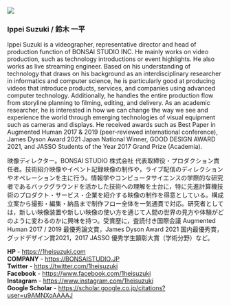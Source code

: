 ![](https://1heisuzuki.com/contents/about/works_20211129_1164w.jpg)

### Ippei Suzuki / 鈴木 一平

Ippei Suzuki is a videographer, representative director and head of production function of BONSAI STUDIO INC. He mainly works on video production, such as technology introductions or event highlights. He also works as live streaming engineer. Based on his understanding of technology that draws on his background as an interdisciplinary researcher in informatics and computer science,  he is particularly good at producing videos that introduce products, services, and companies using advanced computer technology. Additionally, he handles the entire production flow from storyline planning to filming, editing, and delivery. As an academic researcher, he is interested in how we can change the way we see and experience the world through emerging technologies of visual equipment such as cameras and displays. He received awards such as Best Paper in Augmented Human 2017 & 2019 (peer-reviewed international conference), James Dyson Award 2021 Japan National Winner, GOOD DESIGN AWARD 2021, and JASSO Students of the Year 2017 Grand Prize (Academia).

映像ディレクター。BONSAI STUDIO 株式会社 代表取締役・プロダクション責任者。技術紹介映像やイベント記録映像の制作や，ライブ配信のディレクションやオペレーションを主に行う。情報学やコンピュータサイエンスの学際的な研究者であるバックグラウンドを活かした技術への理解を土台に，特に先進計算機技術のプロダクト・サービス・企業を紹介する映像の制作を得意としている。構成立案から撮影・編集・納品まで制作フロー全体を一気通貫で対応。研究者としては，新しい映像装置や新しい映像の使い方を通じて人間の世界の見方や体験がどのように変わるのかに興味を持つ。受賞歴に，査読付き国際会議 Augmented Human 2017 / 2019 最優秀論文賞，James Dyson Award 2021 国内最優秀賞，グッドデザイン賞2021，2017 JASSO 優秀学生顕彰大賞（学術分野）など。

**HP** - https://1heisuzuki.com  
**COMPANY** - https://BONSAISTUDIO.JP  
**Twitter** - https://twitter.com/1heisuzuki  
**Facebook** - https://www.facebook.com/1heisuzuki  
**Instagram** - https://www.instagram.com/1heisuzuki  
**Google Scholar** - https://scholar.google.co.jp/citations?user=u9AMNXoAAAAJ

<!--
**1heisuzuki/1heisuzuki** is a ✨ _special_ ✨ repository because its `README.md` (this file) appears on your GitHub profile.

Here are some ideas to get you started:

- 🔭 I’m currently working on ...
- 🌱 I’m currently learning ...
- 👯 I’m looking to collaborate on ...
- 🤔 I’m looking for help with ...
- 💬 Ask me about ...
- 📫 How to reach me: ...
- 😄 Pronouns: ...
- ⚡ Fun fact: ...
-->
